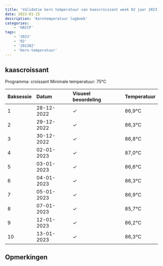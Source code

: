 ```yaml
---
title: 'Validatie kern temperatuur van kaascroissant week 02 jaar 2023'
date: 2023-01-15
description: 'Kerntemperatuur logboek'
categories:
    - 'HACCP'
tags:
    - '2023'
    - '02'
    - '202302'
    - 'Kern-temperatuur'
---
```


## kaascroissant

Programma: croissant
Minimale temperatuur: 75°C

| Baksessie | Datum | Visueel beoordeling | Temperatuur |
|:---|:---|:---|:---|
| 1 | 28-12-2022 | &check; | 86,9°C |
| 2 | 29-12-2022 | &check; | 86,3°C |
| 3 | 30-12-2022 | &check; | 86,8°C |
| 4 | 02-01-2023 | &check; | 87,0°C |
| 5 | 03-01-2023 | &check; | 86,6°C |
| 6 | 04-01-2023 | &check; | 86,3°C |
| 7 | 05-01-2023 | &check; | 86,9°C |
| 8 | 07-01-2023 | &check; | 85,7°C |
| 9 | 12-01-2023 | &check; | 86,2°C |
| 10 | 13-01-2023 | &check; | 86,3°C |

## Opmerkingen


